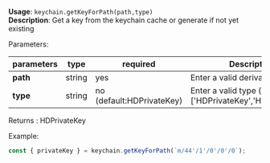 **Usage**: `keychain.getKeyForPath(path,type)`    
**Description**: Get a key from the keychain cache or generate if not yet existing 

Parameters: 

| parameters        | type        | required                  | Description                                                                                             |  
|-------------------|-------------|---------------------------| -------------------------------------------------|
| **path**          | string      | yes                       | Enter a valid derivation path |
| **type**          | string      | no (default:HDPrivateKey) | Enter a valid type (one of: ['HDPrivateKey','HDPublicKey']) |

Returns : HDPrivateKey

Example: 
```js
const { privateKey } = keychain.getKeyForPath(`m/44'/1'/0'/0'/0`);
```
